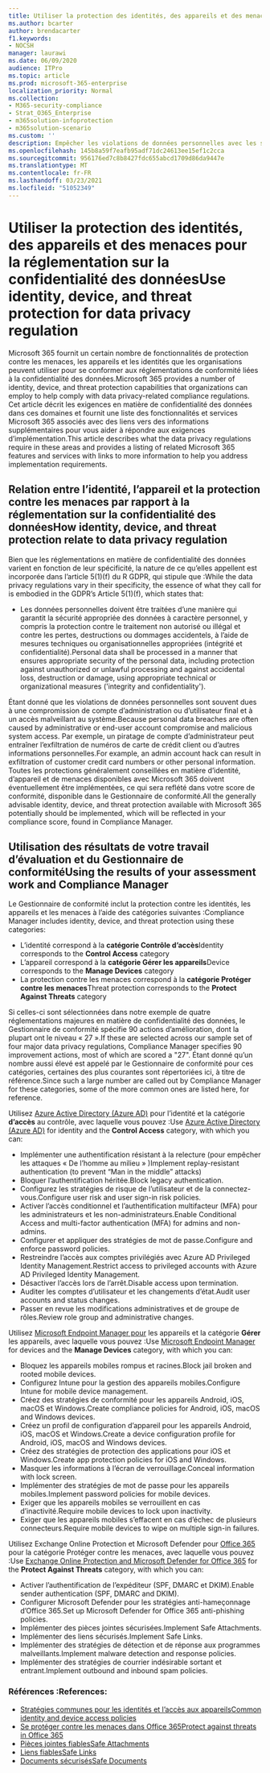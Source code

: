 ```yaml
---
title: Utiliser la protection des identités, des appareils et des menaces pour la réglementation sur la confidentialité des données
ms.author: bcarter
author: brendacarter
f1.keywords:
- NOCSH
manager: laurawi
ms.date: 06/09/2020
audience: ITPro
ms.topic: article
ms.prod: microsoft-365-enterprise
localization_priority: Normal
ms.collection:
- M365-security-compliance
- Strat_O365_Enterprise
- m365solution-infoprotection
- m365solution-scenario
ms.custom: ''
description: Empêcher les violations de données personnelles avec les services de protection contre les identités, appareils et menaces de Microsoft 365.
ms.openlocfilehash: 145b8a59f7eafb95adf71dc24613ee15ef1c2cca
ms.sourcegitcommit: 956176ed7c8b8427fdc655abcd1709d86da9447e
ms.translationtype: MT
ms.contentlocale: fr-FR
ms.lasthandoff: 03/23/2021
ms.locfileid: "51052349"
---
```

# <a name="use-identity-device-and-threat-protection-for-data-privacy-regulation"></a><span data-ttu-id="2fa88-103">Utiliser la protection des identités, des appareils et des menaces pour la réglementation sur la confidentialité des données</span><span class="sxs-lookup"><span data-stu-id="2fa88-103">Use identity, device, and threat protection for data privacy regulation</span></span>

<span data-ttu-id="2fa88-104">Microsoft 365 fournit un certain nombre de fonctionnalités de protection contre les menaces, les appareils et les identités que les organisations peuvent utiliser pour se conformer aux réglementations de conformité liées à la confidentialité des données.</span><span class="sxs-lookup"><span data-stu-id="2fa88-104">Microsoft 365 provides a number of identity, device, and threat protection capabilities that organizations can employ to help comply with data privacy-related compliance regulations.</span></span> <span data-ttu-id="2fa88-105">Cet article décrit les exigences en matière de confidentialité des données dans ces domaines et fournit une liste des fonctionnalités et services Microsoft 365 associés avec des liens vers des informations supplémentaires pour vous aider à répondre aux exigences d’implémentation.</span><span class="sxs-lookup"><span data-stu-id="2fa88-105">This article describes what the data privacy regulations require in these areas and provides a listing of related Microsoft 365 features and services with links to more information to help you address implementation requirements.</span></span>

## <a name="how-identity-device-and-threat-protection-relate-to-data-privacy-regulation"></a><span data-ttu-id="2fa88-106">Relation entre l’identité, l’appareil et la protection contre les menaces par rapport à la réglementation sur la confidentialité des données</span><span class="sxs-lookup"><span data-stu-id="2fa88-106">How identity, device, and threat protection relate to data privacy regulation</span></span>

<span data-ttu-id="2fa88-107">Bien que les réglementations en matière de confidentialité des données varient en fonction de leur spécificité, la nature de ce qu’elles appellent est incorporée dans l’article 5(1)(f) du R GDPR, qui stipule que :</span><span class="sxs-lookup"><span data-stu-id="2fa88-107">While the data privacy regulations vary in their specificity, the essence of what they call for is embodied in the GDPR’s Article 5(1)(f), which states that:</span></span>

- <span data-ttu-id="2fa88-108">Les données personnelles doivent être traitées d’une manière qui garantit la sécurité appropriée des données à caractère personnel, y compris la protection contre le traitement non autorisé ou illégal et contre les pertes, destructions ou dommages accidentels, à l’aide de mesures techniques ou organisationnelles appropriées (intégrité et confidentialité).</span><span class="sxs-lookup"><span data-stu-id="2fa88-108">Personal data shall be processed in a manner that ensures appropriate security of the personal data, including protection against unauthorized or unlawful processing and against accidental loss, destruction or damage, using appropriate technical or organizational measures ('integrity and confidentiality').</span></span>

<span data-ttu-id="2fa88-109">Étant donné que les violations de données personnelles sont souvent dues à une compromission de compte d’administration ou d’utilisateur final et à un accès malveillant au système.</span><span class="sxs-lookup"><span data-stu-id="2fa88-109">Because personal data breaches are often caused by administrative or end-user account compromise and malicious system access.</span></span> <span data-ttu-id="2fa88-110">Par exemple, un piratage de compte d’administrateur peut entraîner l’exfiltration de numéros de carte de crédit client ou d’autres informations personnelles.</span><span class="sxs-lookup"><span data-stu-id="2fa88-110">For example, an admin account hack can result in exfiltration of customer credit card numbers or other personal information.</span></span> <span data-ttu-id="2fa88-111">Toutes les protections généralement conseillées en matière d’identité, d’appareil et de menaces disponibles avec Microsoft 365 doivent éventuellement être implémentées, ce qui sera reflété dans votre score de conformité, disponible dans le Gestionnaire de conformité.</span><span class="sxs-lookup"><span data-stu-id="2fa88-111">All the generally advisable identity, device, and threat protection available with Microsoft 365 potentially should be implemented, which will be reflected in your compliance score, found in Compliance Manager.</span></span>

## <a name="using-the-results-of-your-assessment-work-and-compliance-manager"></a><span data-ttu-id="2fa88-112">Utilisation des résultats de votre travail d’évaluation et du Gestionnaire de conformité</span><span class="sxs-lookup"><span data-stu-id="2fa88-112">Using the results of your assessment work and Compliance Manager</span></span>

<span data-ttu-id="2fa88-113">Le Gestionnaire de conformité inclut la protection contre les identités, les appareils et les menaces à l’aide des catégories suivantes :</span><span class="sxs-lookup"><span data-stu-id="2fa88-113">Compliance Manager includes identity, device, and threat protection using these categories:</span></span>

- <span data-ttu-id="2fa88-114">L’identité correspond à la **catégorie Contrôle d’accès**</span><span class="sxs-lookup"><span data-stu-id="2fa88-114">Identity corresponds to the **Control Access** category</span></span>
- <span data-ttu-id="2fa88-115">L’appareil correspond à la **catégorie Gérer les appareils**</span><span class="sxs-lookup"><span data-stu-id="2fa88-115">Device corresponds to the **Manage Devices** category</span></span>
- <span data-ttu-id="2fa88-116">La protection contre les menaces correspond à la **catégorie Protéger contre les menaces**</span><span class="sxs-lookup"><span data-stu-id="2fa88-116">Threat protection corresponds to the **Protect Against Threats** category</span></span>
 
<span data-ttu-id="2fa88-117">Si celles-ci sont sélectionnées dans notre exemple de quatre réglementations majeures en matière de confidentialité des données, le Gestionnaire de conformité spécifie 90 actions d’amélioration, dont la plupart ont le niveau « 27 ».</span><span class="sxs-lookup"><span data-stu-id="2fa88-117">If these are selected across our sample set of four major data privacy regulations, Compliance Manager specifies 90 improvement actions, most of which are scored a "27".</span></span> <span data-ttu-id="2fa88-118">Étant donné qu’un nombre aussi élevé est appelé par le Gestionnaire de conformité pour ces catégories, certaines des plus courantes sont répertoriées ici, à titre de référence.</span><span class="sxs-lookup"><span data-stu-id="2fa88-118">Since such a large number are called out by Compliance Manager for these categories, some of the more common ones are listed here, for reference.</span></span>

<span data-ttu-id="2fa88-119">Utilisez [Azure Active Directory (Azure AD)](https://azure.microsoft.com/services/active-directory/) pour l’identité et la catégorie **d’accès** au contrôle, avec laquelle vous pouvez :</span><span class="sxs-lookup"><span data-stu-id="2fa88-119">Use [Azure Active Directory (Azure AD)](https://azure.microsoft.com/services/active-directory/) for identity and the **Control Access** category, with which you can:</span></span>

- <span data-ttu-id="2fa88-120">Implémenter une authentification résistant à la relecture (pour empêcher les attaques « De l’homme au milieu » )</span><span class="sxs-lookup"><span data-stu-id="2fa88-120">Implement replay-resistant authentication (to prevent “Man in the middle” attacks)</span></span>
- <span data-ttu-id="2fa88-121">Bloquer l’authentification héritée.</span><span class="sxs-lookup"><span data-stu-id="2fa88-121">Block legacy authentication.</span></span>
- <span data-ttu-id="2fa88-122">Configurez les stratégies de risque de l’utilisateur et de la connectez-vous.</span><span class="sxs-lookup"><span data-stu-id="2fa88-122">Configure user risk and user sign-in risk policies.</span></span>
- <span data-ttu-id="2fa88-123">Activer l’accès conditionnel et l’authentification multifacteur (MFA) pour les administrateurs et les non-administrateurs.</span><span class="sxs-lookup"><span data-stu-id="2fa88-123">Enable Conditional Access and multi-factor authentication (MFA) for admins and non-admins.</span></span>
- <span data-ttu-id="2fa88-124">Configurer et appliquer des stratégies de mot de passe.</span><span class="sxs-lookup"><span data-stu-id="2fa88-124">Configure and enforce password policies.</span></span>
- <span data-ttu-id="2fa88-125">Restreindre l’accès aux comptes privilégiés avec Azure AD Privileged Identity Management.</span><span class="sxs-lookup"><span data-stu-id="2fa88-125">Restrict access to privileged accounts with Azure AD Privileged Identity Management.</span></span>
- <span data-ttu-id="2fa88-126">Désactiver l’accès lors de l’arrêt.</span><span class="sxs-lookup"><span data-stu-id="2fa88-126">Disable access upon termination.</span></span>
- <span data-ttu-id="2fa88-127">Auditer les comptes d’utilisateur et les changements d’état.</span><span class="sxs-lookup"><span data-stu-id="2fa88-127">Audit user accounts and status changes.</span></span>
- <span data-ttu-id="2fa88-128">Passer en revue les modifications administratives et de groupe de rôles.</span><span class="sxs-lookup"><span data-stu-id="2fa88-128">Review role group and administrative changes.</span></span>

<span data-ttu-id="2fa88-129">Utilisez [Microsoft Endpoint Manager pour](https://www.microsoft.com/microsoft-365/microsoft-endpoint-manager) les appareils et la catégorie **Gérer** les appareils, avec laquelle vous pouvez :</span><span class="sxs-lookup"><span data-stu-id="2fa88-129">Use [Microsoft Endpoint Manager](https://www.microsoft.com/microsoft-365/microsoft-endpoint-manager) for devices and the **Manage Devices** category, with which you can:</span></span>

- <span data-ttu-id="2fa88-130">Bloquez les appareils mobiles rompus et racines.</span><span class="sxs-lookup"><span data-stu-id="2fa88-130">Block jail broken and rooted mobile devices.</span></span>
- <span data-ttu-id="2fa88-131">Configurez Intune pour la gestion des appareils mobiles.</span><span class="sxs-lookup"><span data-stu-id="2fa88-131">Configure Intune for mobile device management.</span></span>
- <span data-ttu-id="2fa88-132">Créez des stratégies de conformité pour les appareils Android, iOS, macOS et Windows.</span><span class="sxs-lookup"><span data-stu-id="2fa88-132">Create compliance policies for Android, iOS, macOS and Windows devices.</span></span>
- <span data-ttu-id="2fa88-133">Créez un profil de configuration d’appareil pour les appareils Android, iOS, macOS et Windows.</span><span class="sxs-lookup"><span data-stu-id="2fa88-133">Create a device configuration profile for Android, iOS, macOS and Windows devices.</span></span>
- <span data-ttu-id="2fa88-134">Créez des stratégies de protection des applications pour iOS et Windows.</span><span class="sxs-lookup"><span data-stu-id="2fa88-134">Create app protection policies for iOS and Windows.</span></span>
- <span data-ttu-id="2fa88-135">Masquer les informations à l’écran de verrouillage.</span><span class="sxs-lookup"><span data-stu-id="2fa88-135">Conceal information with lock screen.</span></span>
- <span data-ttu-id="2fa88-136">Implémenter des stratégies de mot de passe pour les appareils mobiles.</span><span class="sxs-lookup"><span data-stu-id="2fa88-136">Implement password policies for mobile devices.</span></span>
- <span data-ttu-id="2fa88-137">Exiger que les appareils mobiles se verrouillent en cas d’inactivité.</span><span class="sxs-lookup"><span data-stu-id="2fa88-137">Require mobile devices to lock upon inactivity.</span></span>
- <span data-ttu-id="2fa88-138">Exiger que les appareils mobiles s’effacent en cas d’échec de plusieurs connecteurs.</span><span class="sxs-lookup"><span data-stu-id="2fa88-138">Require mobile devices to wipe on multiple sign-in failures.</span></span>

<span data-ttu-id="2fa88-139">Utilisez Exchange Online Protection et Microsoft Defender pour  [Office 365](../security/defender-365-security/defender-for-office-365.md) pour la catégorie Protéger contre les menaces, avec laquelle vous pouvez :</span><span class="sxs-lookup"><span data-stu-id="2fa88-139">Use [Exchange Online Protection and Microsoft Defender for Office 365](../security/defender-365-security/defender-for-office-365.md) for the **Protect Against Threats** category, with which you can:</span></span>

- <span data-ttu-id="2fa88-140">Activer l’authentification de l’expéditeur (SPF, DMARC et DKIM).</span><span class="sxs-lookup"><span data-stu-id="2fa88-140">Enable sender authentication (SPF, DMARC and DKIM).</span></span>
- <span data-ttu-id="2fa88-141">Configurer Microsoft Defender pour les stratégies anti-hameçonnage d’Office 365.</span><span class="sxs-lookup"><span data-stu-id="2fa88-141">Set up Microsoft Defender for Office 365 anti-phishing policies.</span></span>
- <span data-ttu-id="2fa88-142">Implémenter des pièces jointes sécurisées.</span><span class="sxs-lookup"><span data-stu-id="2fa88-142">Implement Safe Attachments.</span></span>
- <span data-ttu-id="2fa88-143">Implémenter des liens sécurisés.</span><span class="sxs-lookup"><span data-stu-id="2fa88-143">Implement Safe Links.</span></span>
- <span data-ttu-id="2fa88-144">Implémenter des stratégies de détection et de réponse aux programmes malveillants.</span><span class="sxs-lookup"><span data-stu-id="2fa88-144">Implement malware detection and response policies.</span></span>
- <span data-ttu-id="2fa88-145">Implémenter des stratégies de courrier indésirable sortant et entrant.</span><span class="sxs-lookup"><span data-stu-id="2fa88-145">Implement outbound and inbound spam policies.</span></span>

### <a name="references"></a><span data-ttu-id="2fa88-146">Références :</span><span class="sxs-lookup"><span data-stu-id="2fa88-146">References:</span></span>

- [<span data-ttu-id="2fa88-147">Stratégies communes pour les identités et l’accès aux appareils</span><span class="sxs-lookup"><span data-stu-id="2fa88-147">Common identity and device access policies</span></span>](../security/defender-365-security/identity-access-policies.md)
- [<span data-ttu-id="2fa88-148">Se protéger contre les menaces dans Office 365</span><span class="sxs-lookup"><span data-stu-id="2fa88-148">Protect against threats in Office 365</span></span>](https://support.office.com/article/protect-against-threats-in-office-365-b10023f6-f30f-45d3-b3ad-b71aa4aa0d58)
- [<span data-ttu-id="2fa88-149">Pièces jointes fiables</span><span class="sxs-lookup"><span data-stu-id="2fa88-149">Safe Attachments</span></span>](../security/defender-365-security/safe-attachments.md)
- [<span data-ttu-id="2fa88-150">Liens fiables</span><span class="sxs-lookup"><span data-stu-id="2fa88-150">Safe Links</span></span>](../security/defender-365-security/safe-links.md)
- [<span data-ttu-id="2fa88-151">Documents sécurisés</span><span class="sxs-lookup"><span data-stu-id="2fa88-151">Safe Documents</span></span>](../security/defender-365-security/safe-docs.md)
